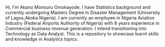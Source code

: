 Hi, I'm Akano Monsuru Omokayode. I have Statistics background and currently undergoing Masters Degree in Disaster Management (University of Lagos,Akoka Nigeria). I am currently an employee in Nigeria Aviation Industry (Federal Airports Authority of Nigeria) with 8 years experience in Commercial business revenue generation. I intend transitioning into Technology as Data Analyst. This is a repository to showcase learnt skills and knowledge in Analytics topics.
